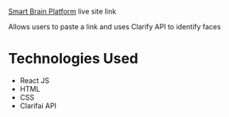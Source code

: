 [Smart Brain Platform](https://smart-brain-platform.herokuapp.com/) live site link

  Allows users to paste a link and uses Clarify API to identify faces
  
  # Technologies Used

  - React JS
  - HTML
  - CSS
  - Clarifai API